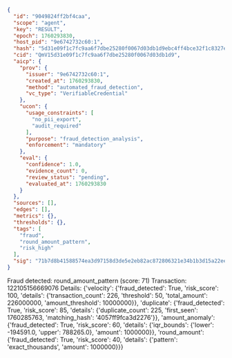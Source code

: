 ```json
{
  "id": "9049824ff2bf4caa",
  "scope": "agent",
  "key": "RESULT",
  "epoch": 1760293830,
  "host_pid": "9e6742732c60:1",
  "hash": "5d31e09f1c7fc9aa6f7dbe25280f0067d03db1d9ebc4ff4bce32f1c8327eb8a1",
  "cid": "QmV15d31e09f1c7fc9aa6f7dbe25280f0067d03db1d9",
  "aicp": {
    "prov": {
      "issuer": "9e6742732c60:1",
      "created_at": 1760293830,
      "method": "automated_fraud_detection",
      "vc_type": "VerifiableCredential"
    },
    "ucon": {
      "usage_constraints": [
        "no_pii_export",
        "audit_required"
      ],
      "purpose": "fraud_detection_analysis",
      "enforcement": "mandatory"
    },
    "eval": {
      "confidence": 1.0,
      "evidence_count": 0,
      "review_status": "pending",
      "evaluated_at": 1760293830
    }
  },
  "sources": [],
  "edges": [],
  "metrics": {},
  "thresholds": {},
  "tags": [
    "fraud",
    "round_amount_pattern",
    "risk_high"
  ],
  "sig": "71b7d8b41588574ea3d97158d3de5e2eb82ac872806321e34b1b3d15a22ee1f7"
}
```

Fraud detected: round_amount_pattern (score: 71)
Transaction: 122105156669076
Details: {'velocity': {'fraud_detected': True, 'risk_score': 100, 'details': {'transaction_count': 226, 'threshold': 50, 'total_amount': 226000000, 'amount_threshold': 10000000}}, 'duplicate': {'fraud_detected': True, 'risk_score': 85, 'details': {'duplicate_count': 225, 'first_seen': 1760285763, 'matching_hash': '4057ff9fca3d2276'}}, 'amount_anomaly': {'fraud_detected': True, 'risk_score': 60, 'details': {'iqr_bounds': {'lower': -194591.0, 'upper': 788265.0}, 'amount': 1000000}}, 'round_amount': {'fraud_detected': True, 'risk_score': 40, 'details': {'pattern': 'exact_thousands', 'amount': 1000000}}}